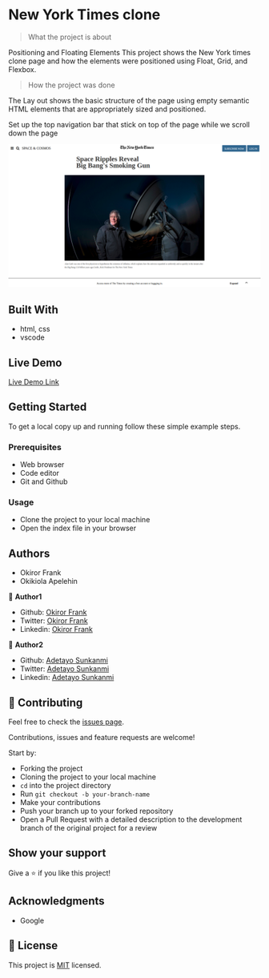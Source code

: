 # New York Times clone

> What the project is about

Positioning and Floating Elements
This project shows the New York times clone page and how the elements were positioned using Float, Grid, and Flexbox. 

> How the project was done

The Lay out shows the basic structure of the page using empty semantic HTML elements that are appropriately sized and positioned. 

Set up the top navigation bar that stick on top of the page while we scroll down the page

![screenshot](img/readme.PNG)

## Built With

- html, css
- vscode

## Live Demo

[Live Demo Link](https://rawcdn.githack.com/jstloyal/NYT-clone/38b1d8de2ec5876cecaee2557aef58dce52093f9/index.html)


## Getting Started

To get a local copy up and running follow these simple example steps.

### Prerequisites
- Web browser
- Code editor
- Git and Github

### Usage
- Clone the project to your local machine 
- Open the index file in your browser

## Authors

- Okiror Frank
- Okikiola Apelehin

👤 **Author1**

- Github: [Okiror Frank](https://github.com/frankopkusianwar)
- Twitter: [Okiror Frank](https://twitter.com/franko0781)
- Linkedin: [Okiror Frank](https://linkedin.com/in/frank-okiror-250076b5)

👤 **Author2**

- Github: [Adetayo Sunkanmi](https://github.com/jstloyal)
- Twitter: [Adetayo Sunkanmi](https://twitter.com/jstloyalty)
- Linkedin: [Adetayo Sunkanmi](https://www.linkedin.com/in/jstloyalty/)

## 🤝 Contributing

Feel free to check the [issues page](https://github.com/jstloyal/NYT-clone/issues).

Contributions, issues and feature requests are welcome!

Start by:
* Forking the project
* Cloning the project to your local machine
* `cd` into the project directory
* Run `git checkout -b your-branch-name`
* Make your contributions
* Push your branch up to your forked repository
* Open a Pull Request with a detailed description to the development branch of the original project for a review

## Show your support

Give a ⭐️ if you like this project!

## Acknowledgments

- Google

## 📝 License

This project is [MIT](lic.url) licensed.
